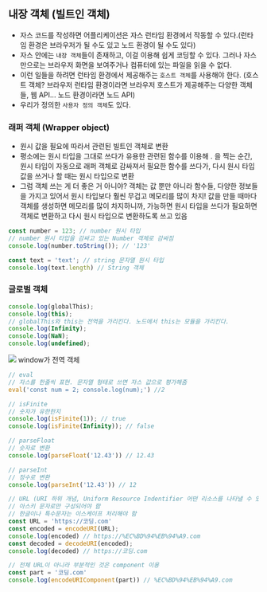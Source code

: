 ## 내장 객체 (빌트인 객체)

- 자스 코드를 작성하면 어플리케이션은 자스 런타임 환경에서 작동할 수 있다.(런타임 환경은 브라우저가 될 수도 있고 노드 환경이 될 수도 있다)
- 자스 안에는 `내장 객체`들이 존재하고, 이걸 이용해 쉽게 코딩할 수 있다. 그러나 자스만으로는 브라우저 화면을 보여주거나 컴퓨터에 있는 파일을 읽을 수 없다.
- 이런 일들을 하려면 런타임 환경에서 제공해주는 `호스트 객체`를 사용해야 한다. (호스트 객체? 브라우저 런타임 환경이라면 브라우저 호스트가 제공해주는 다양한 객체들, 웹 API... 노드 환경이라면 노드 API)
- 우리가 정의한 `사용자 정의 객체`도 있다.

### 래퍼 객체 (Wrapper object)
- 원시 값을 필요에 따라서 관련된 빌트인 객체로 변환
- 평소에는 원시 타입을 그대로 쓰다가 유용한 관련된 함수를 이용해 . 을 찍는 순간, 원시 타입이 자동으로 래퍼 객체로 감싸져서 필요한 함수를 쓰다가, 다시 원시 타입 값을 쓰거나 할 때는 원시 타입으로 변환
- 그럼 객체 쓰는 게 더 좋은 거 아니야? 객체는 값 뿐만 아니라 함수들, 다양한 정보들을 가지고 있어서 원시 타입보다 훨씬 무겁고 메모리를 많이 차지! 값을 만들 때마다 객체를 생성하면 메모리를 많이 차지하니까, 가능하면 원시 타입을 쓰다가 필요하면 객체로 변환하고 다시 원시 타입으로 변환하도록 쓰고 있음

```js
const number = 123; // number 원시 타입
// number 원시 타입을 감싸고 있는 Number 객체로 감싸짐
console.log(number.toString()); // '123' 

const text = 'text'; // string 문자열 원시 타입
console.log(text.length) // String 객체
```

### 글로벌 객체
```js
console.log(globalThis);
console.log(this);
// globalThis와 this는 전역을 가리킨다. 노드에서 this는 모듈을 가리킨다.
console.log(Infinity);
console.log(NaN);
console.log(undefined);
```
![](https://velog.velcdn.com/images/konveloper/post/03a3b887-7498-4b89-baf5-b9dedb0206cd/image.png)
window가 전역 객체
```js
// eval 
// 자스를 한줄씩 표현. 문자열 형태로 쓰면 자스 값으로 평가해줌
eval('const num = 2; console.log(num);') //2

// isFinite
// 숫자가 유한한지
console.log(isFinite(1)); // true
console.log(isFinite(Infinity)); // false 

// parseFloat
// 숫자로 변환
console.log(parseFloat('12.43')) // 12.43

// parseInt
// 정수로 변환
console.log(parseInt('12.43')) // 12

// URL (URI 하위 개념, Uniform Resource Indentifier 어떤 리소스를 나타낼 수 있는 단 하나의 고유한 주소나 아이디 같은 것) 
// 아스키 문자로만 구성되어야 함
// 한글이나 특수문자는 이스케이프 처리해야 함
const URL = 'https://코딩.com'
const encoded = encodeURI(URL);
console.log(encoded) // https://%EC%BD%94%EB%94%A9.com
const decoded = decodeURI(encoded);
console.log(decoded) // https://코딩.com

// 전체 URL이 아니라 부분적인 것은 component 이용
const part = '코딩.com'
console.log(encodeURIComponent(part)) // %EC%BD%94%EB%94%A9.com
```

